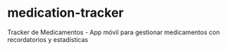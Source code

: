 # medication-tracker
Tracker de Medicamentos - App móvil para gestionar medicamentos con recordatorios y estadísticas
